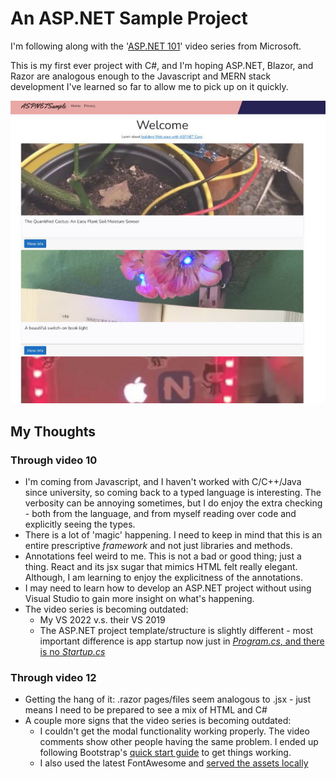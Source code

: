 # An <span>ASP.NET</span> Sample Project

I'm following along with the '[ASP.NET 101](https://www.youtube.com/playlist?list=PLdo4fOcmZ0oW8nviYduHq7bmKode-p8Wy)' video series from Microsoft.

This is my first ever project with C#, and I'm hoping ASP.NET, Blazor, and Razor are analogous enough to the Javascript and MERN stack development I've learned so far to allow me to pick up on it quickly.

![Webpage screenshot](ASPNetSample.jpg)

## My Thoughts

### Through video 10

* I'm coming from Javascript, and I haven't worked with C/C++/Java since university, so coming back to a typed language is interesting. The verbosity can be annoying sometimes, but I do enjoy the extra checking - both from the language, and from myself reading over code and explicitly seeing the types.
* There is a lot of 'magic' happening. I need to keep in mind that this is an entire prescriptive *framework* and not just libraries and methods.
* Annotations feel weird to me. This is not a bad or good thing; just a thing. React and its jsx sugar that mimics HTML felt really elegant. Although, I am learning to enjoy the explicitness of the annotations.
* I may need to learn how to develop an <span>ASP.NET</span> project without using Visual Studio to gain more insight on what's happening.
* The video series is becoming outdated:
	- My VS 2022 v.s. their VS 2019
	- The <span>ASP.NET</span> project template/structure is slightly different - most important difference is app startup now just in [*Program.cs*, and there is no *Startup.cs*](https://docs.microsoft.com/en-us/dotnet/architecture/porting-existing-aspnet-apps/app-startup-differences)

### Through video 12

* Getting the hang of it: .razor pages/files seem analogous to .jsx - just means I need to be prepared to see a mix of HTML and C#
* A couple more signs that the video series is becoming outdated:
	- I couldn't get the modal functionality working properly. The video comments show other people having the same problem. I ended up following Bootstrap's [quick start guide](https://getbootstrap.com/docs/5.1/getting-started/introduction/) to get things working.
	- I also used the latest FontAwesome and [served the assets locally](https://fontawesome.com/v5.15/how-to-use/on-the-web/setup/hosting-font-awesome-yourself)
